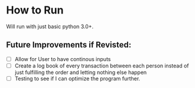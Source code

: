 # How to Run

Will run with just basic python 3.0+. 

## Future Improvements if Revisted:
-[ ] Allow for User to have continous inputs
-[ ] Create a log book of every transaction between each person instead of just fulfilling the order and letting nothing else happen
-[ ] Testing to see if I can optimize the program further.
